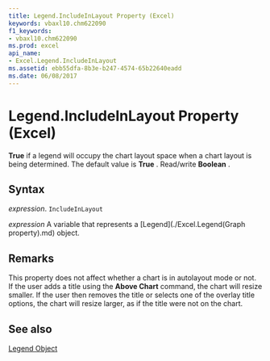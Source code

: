 ```yaml
---
title: Legend.IncludeInLayout Property (Excel)
keywords: vbaxl10.chm622090
f1_keywords:
- vbaxl10.chm622090
ms.prod: excel
api_name:
- Excel.Legend.IncludeInLayout
ms.assetid: ebb55dfa-8b3e-b247-4574-65b22640eadd
ms.date: 06/08/2017
---
```



# Legend.IncludeInLayout Property (Excel)

 **True** if a legend will occupy the chart layout space when a chart layout is being determined. The default value is **True** . Read/write **Boolean** .


## Syntax

 _expression_. `IncludeInLayout`

 _expression_ A variable that represents a [Legend](./Excel.Legend(Graph property).md) object.


## Remarks

This property does not affect whether a chart is in autolayout mode or not. If the user adds a title using the  **Above Chart** command, the chart will resize smaller. If the user then removes the title or selects one of the overlay title options, the chart will resize larger, as if the title were not on the chart.


## See also


[Legend Object](Excel.Legend(object).md)

